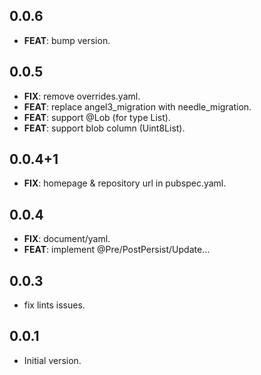## 0.0.6

 - **FEAT**: bump version.

## 0.0.5

 - **FIX**: remove overrides.yaml.
 - **FEAT**: replace angel3_migration with needle_migration.
 - **FEAT**: support @Lob (for type List<int>).
 - **FEAT**: support blob column (Uint8List).

## 0.0.4+1

 - **FIX**: homepage & repository url in pubspec.yaml.

## 0.0.4

 - **FIX**: document/yaml.
 - **FEAT**: implement @Pre/PostPersist/Update...

## 0.0.3

* fix lints issues.

## 0.0.1

* Initial version.
